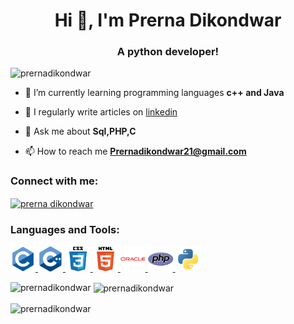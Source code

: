 <h1 align="center">Hi 👋, I'm Prerna Dikondwar</h1>
<h3 align="center">A python developer!</h3>

<p align="left"> <img src="https://komarev.com/ghpvc/?username=prernadikondwar&label=Profile%20views&color=0e75b6&style=flat" alt="prernadikondwar" /> </p>

- 🌱 I’m currently learning programming languages **c++ and Java**

- 📝 I regularly write articles on [linkedin](linkedin)

- 💬 Ask me about **Sql,PHP,C**

- 📫 How to reach me **Prernadikondwar21@gmail.com**

<h3 align="left">Connect with me:</h3>
<p align="left">
<a href="https://linkedin.com/in/prerna dikondwar" target="blank"><img align="center" src="https://raw.githubusercontent.com/rahuldkjain/github-profile-readme-generator/master/src/images/icons/Social/linked-in-alt.svg" alt="prerna dikondwar" height="30" width="40" /></a>
</p>

<h3 align="left">Languages and Tools:</h3>
<p align="left"> <a href="https://www.cprogramming.com/" target="_blank" rel="noreferrer"> <img src="https://raw.githubusercontent.com/devicons/devicon/master/icons/c/c-original.svg" alt="c" width="40" height="40"/> </a> <a href="https://www.w3schools.com/cpp/" target="_blank" rel="noreferrer"> <img src="https://raw.githubusercontent.com/devicons/devicon/master/icons/cplusplus/cplusplus-original.svg" alt="cplusplus" width="40" height="40"/> </a> <a href="https://www.w3schools.com/css/" target="_blank" rel="noreferrer"> <img src="https://raw.githubusercontent.com/devicons/devicon/master/icons/css3/css3-original-wordmark.svg" alt="css3" width="40" height="40"/> </a> <a href="https://www.w3.org/html/" target="_blank" rel="noreferrer"> <img src="https://raw.githubusercontent.com/devicons/devicon/master/icons/html5/html5-original-wordmark.svg" alt="html5" width="40" height="40"/> </a> <a href="https://www.oracle.com/" target="_blank" rel="noreferrer"> <img src="https://raw.githubusercontent.com/devicons/devicon/master/icons/oracle/oracle-original.svg" alt="oracle" width="40" height="40"/> </a> <a href="https://www.php.net" target="_blank" rel="noreferrer"> <img src="https://raw.githubusercontent.com/devicons/devicon/master/icons/php/php-original.svg" alt="php" width="40" height="40"/> </a> <a href="https://www.python.org" target="_blank" rel="noreferrer"> <img src="https://raw.githubusercontent.com/devicons/devicon/master/icons/python/python-original.svg" alt="python" width="40" height="40"/> </a> </p>

<p><img align="left" src="https://github-readme-stats.vercel.app/api/top-langs?username=prernadikondwar&show_icons=true&locale=en&layout=compact" alt="prernadikondwar" /></p>

<p>&nbsp;<img align="center" src="https://github-readme-stats.vercel.app/api?username=prernadikondwar&show_icons=true&locale=en" alt="prernadikondwar" /></p>

<p><img align="center" src="https://github-readme-streak-stats.herokuapp.com/?user=prernadikondwar&" alt="prernadikondwar" /></p>
